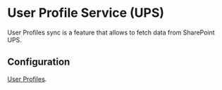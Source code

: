 # User Profile Service (UPS)

User Profiles sync is a feature that allows to fetch data from SharePoint UPS.

## Configuration

[User Profiles](../conf-ups).
